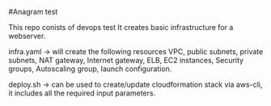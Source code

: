 #Anagram test

This repo conists of devops test
It creates basic infrastructure for a webserver. 

infra.yaml -> will create the following resources
VPC, public subnets, private subnets, NAT gateway, Internet gateway, ELB, EC2 instances, Security groups, Autoscaling group, launch configuration.

deploy.sh -> can be used to create/update cloudformation stack via aws-cli, it includes all the required input parameters.

<!-- Testing Autoscaling:

Approach 1: 
This will be using 'stress' utility which has been installed via UserData on the instances,
run this command to spike the cpu utilization on any of the instance "stress --cpu 1 --timeout 300", this will trigger
the CloudWatch alarm which will trigger the scaling policy.

Approach 2:
Below scripts can be executed which will trigger the scaling policies
"scripts/scaleup.sh" -> can be used to execute scaleUpPolicy via aws-cli
"scripts/scaledown.sh" -> can be used to execute scaleDownPolicy via aws-cli -->
